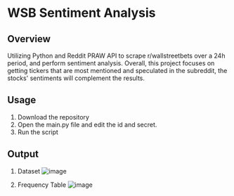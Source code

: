 # WSB Sentiment Analysis
## Overview
Utilizing Python and Reddit PRAW API to scrape r/wallstreetbets over a 24h period, and perform sentiment analysis.
Overall, this project focuses on getting tickers that are most mentioned and speculated in the subreddit, the stocks' sentiments will complement the results.

## Usage
1. Download the repository
2. Open the main.py file and edit the id and secret.
3. Run the script

## Output
1. Dataset
![image](https://user-images.githubusercontent.com/23024496/127808913-0dc06314-e942-446b-b37b-8ffdbc6e592e.png)

2. Frequency Table 
![image](https://user-images.githubusercontent.com/23024496/127806940-0ca27d37-62c6-4668-9e37-10986098e294.png)
    

